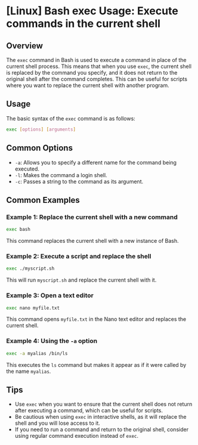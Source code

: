 # [Linux] Bash exec Usage: Execute commands in the current shell

## Overview
The `exec` command in Bash is used to execute a command in place of the current shell process. This means that when you use `exec`, the current shell is replaced by the command you specify, and it does not return to the original shell after the command completes. This can be useful for scripts where you want to replace the current shell with another program.

## Usage
The basic syntax of the `exec` command is as follows:

```bash
exec [options] [arguments]
```

## Common Options
- `-a`: Allows you to specify a different name for the command being executed.
- `-l`: Makes the command a login shell.
- `-c`: Passes a string to the command as its argument.

## Common Examples

### Example 1: Replace the current shell with a new command
```bash
exec bash
```
This command replaces the current shell with a new instance of Bash.

### Example 2: Execute a script and replace the shell
```bash
exec ./myscript.sh
```
This will run `myscript.sh` and replace the current shell with it.

### Example 3: Open a text editor
```bash
exec nano myfile.txt
```
This command opens `myfile.txt` in the Nano text editor and replaces the current shell.

### Example 4: Using the `-a` option
```bash
exec -a myalias /bin/ls
```
This executes the `ls` command but makes it appear as if it were called by the name `myalias`.

## Tips
- Use `exec` when you want to ensure that the current shell does not return after executing a command, which can be useful for scripts.
- Be cautious when using `exec` in interactive shells, as it will replace the shell and you will lose access to it.
- If you need to run a command and return to the original shell, consider using regular command execution instead of `exec`.